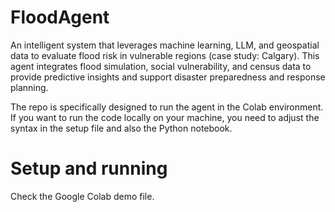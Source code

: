 # FloodAgent
An intelligent system that leverages machine learning, LLM, and geospatial data to evaluate flood risk in vulnerable regions (case study: Calgary). This agent integrates flood simulation, social vulnerability, and census data to provide predictive insights and support disaster preparedness and response planning.


The repo is specifically designed to run the agent in the Colab environment. If you want to run the code locally on your machine, you need to adjust the syntax in the setup file and also the Python notebook.

# Setup and running
Check the Google Colab demo file.

